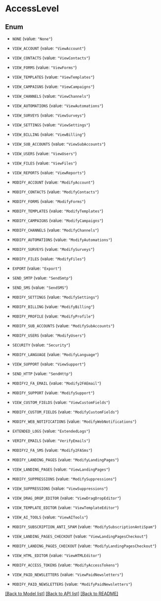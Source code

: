 # AccessLevel

## Enum


* `NONE` (value: `"None"`)

* `VIEW_ACCOUNT` (value: `"ViewAccount"`)

* `VIEW_CONTACTS` (value: `"ViewContacts"`)

* `VIEW_FORMS` (value: `"ViewForms"`)

* `VIEW_TEMPLATES` (value: `"ViewTemplates"`)

* `VIEW_CAMPAIGNS` (value: `"ViewCampaigns"`)

* `VIEW_CHANNELS` (value: `"ViewChannels"`)

* `VIEW_AUTOMATIONS` (value: `"ViewAutomations"`)

* `VIEW_SURVEYS` (value: `"ViewSurveys"`)

* `VIEW_SETTINGS` (value: `"ViewSettings"`)

* `VIEW_BILLING` (value: `"ViewBilling"`)

* `VIEW_SUB_ACCOUNTS` (value: `"ViewSubAccounts"`)

* `VIEW_USERS` (value: `"ViewUsers"`)

* `VIEW_FILES` (value: `"ViewFiles"`)

* `VIEW_REPORTS` (value: `"ViewReports"`)

* `MODIFY_ACCOUNT` (value: `"ModifyAccount"`)

* `MODIFY_CONTACTS` (value: `"ModifyContacts"`)

* `MODIFY_FORMS` (value: `"ModifyForms"`)

* `MODIFY_TEMPLATES` (value: `"ModifyTemplates"`)

* `MODIFY_CAMPAIGNS` (value: `"ModifyCampaigns"`)

* `MODIFY_CHANNELS` (value: `"ModifyChannels"`)

* `MODIFY_AUTOMATIONS` (value: `"ModifyAutomations"`)

* `MODIFY_SURVEYS` (value: `"ModifySurveys"`)

* `MODIFY_FILES` (value: `"ModifyFiles"`)

* `EXPORT` (value: `"Export"`)

* `SEND_SMTP` (value: `"SendSmtp"`)

* `SEND_SMS` (value: `"SendSMS"`)

* `MODIFY_SETTINGS` (value: `"ModifySettings"`)

* `MODIFY_BILLING` (value: `"ModifyBilling"`)

* `MODIFY_PROFILE` (value: `"ModifyProfile"`)

* `MODIFY_SUB_ACCOUNTS` (value: `"ModifySubAccounts"`)

* `MODIFY_USERS` (value: `"ModifyUsers"`)

* `SECURITY` (value: `"Security"`)

* `MODIFY_LANGUAGE` (value: `"ModifyLanguage"`)

* `VIEW_SUPPORT` (value: `"ViewSupport"`)

* `SEND_HTTP` (value: `"SendHttp"`)

* `MODIFY2_FA_EMAIL` (value: `"Modify2FAEmail"`)

* `MODIFY_SUPPORT` (value: `"ModifySupport"`)

* `VIEW_CUSTOM_FIELDS` (value: `"ViewCustomFields"`)

* `MODIFY_CUSTOM_FIELDS` (value: `"ModifyCustomFields"`)

* `MODIFY_WEB_NOTIFICATIONS` (value: `"ModifyWebNotifications"`)

* `EXTENDED_LOGS` (value: `"ExtendedLogs"`)

* `VERIFY_EMAILS` (value: `"VerifyEmails"`)

* `MODIFY2_FA_SMS` (value: `"Modify2FASms"`)

* `MODIFY_LANDING_PAGES` (value: `"ModifyLandingPages"`)

* `VIEW_LANDING_PAGES` (value: `"ViewLandingPages"`)

* `MODIFY_SUPPRESSIONS` (value: `"ModifySuppressions"`)

* `VIEW_SUPPRESSIONS` (value: `"ViewSuppressions"`)

* `VIEW_DRAG_DROP_EDITOR` (value: `"ViewDragDropEditor"`)

* `VIEW_TEMPLATE_EDITOR` (value: `"ViewTemplateEditor"`)

* `VIEW_AI_TOOLS` (value: `"ViewAITools"`)

* `MODIFY_SUBSCRIPTION_ANTI_SPAM` (value: `"ModifySubscriptionAntiSpam"`)

* `VIEW_LANDING_PAGES_CHECKOUT` (value: `"ViewLandingPagesCheckout"`)

* `MODIFY_LANDING_PAGES_CHECKOUT` (value: `"ModifyLandingPagesCheckout"`)

* `VIEW_HTML_EDITOR` (value: `"ViewHTMLEditor"`)

* `MODIFY_ACCESS_TOKENS` (value: `"ModifyAccessTokens"`)

* `VIEW_PAID_NEWSLETTERS` (value: `"ViewPaidNewsletters"`)

* `MODIFY_PAID_NEWSLETTERS` (value: `"ModifyPaidNewsletters"`)


[[Back to Model list]](../README.md#documentation-for-models) [[Back to API list]](../README.md#documentation-for-api-endpoints) [[Back to README]](../README.md)


